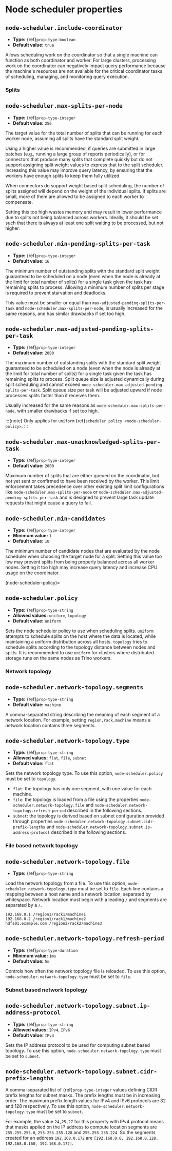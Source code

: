 # Node scheduler properties

## `node-scheduler.include-coordinator`

- **Type:** {ref}`prop-type-boolean`
- **Default value:** `true`

Allows scheduling work on the coordinator so that a single machine can function
as both coordinator and worker. For large clusters, processing work on the
coordinator can negatively impact query performance because the machine's
resources are not available for the critical coordinator tasks of scheduling,
managing, and monitoring query execution.

### Splits

## `node-scheduler.max-splits-per-node`

- **Type:** {ref}`prop-type-integer`
- **Default value:** `256`

The target value for the total number of splits that can be running for
each worker node, assuming all splits have the standard split weight.

Using a higher value is recommended, if queries are submitted in large batches
(e.g., running a large group of reports periodically), or for connectors that
produce many splits that complete quickly but do not support assigning split
weight values to express that to the split scheduler. Increasing this value may
improve query latency, by ensuring that the workers have enough splits to keep
them fully utilized.

When connectors do support weight based split scheduling, the number of splits
assigned will depend on the weight of the individual splits. If splits are
small, more of them are allowed to be assigned to each worker to compensate.

Setting this too high wastes memory and may result in lower performance
due to splits not being balanced across workers. Ideally, it should be set
such that there is always at least one split waiting to be processed, but
not higher.

## `node-scheduler.min-pending-splits-per-task`

- **Type:** {ref}`prop-type-integer`
- **Default value:** `16`

The minimum number of outstanding splits with the standard split weight guaranteed to be scheduled on a node (even when the node
is already at the limit for total number of splits) for a single task given the task has remaining splits to process.
Allowing a minimum number of splits per stage is required to prevent starvation and deadlocks.

This value must be smaller or equal than `max-adjusted-pending-splits-per-task` and
`node-scheduler.max-splits-per-node`, is usually increased for the same reasons,
and has similar drawbacks if set too high.

## `node-scheduler.max-adjusted-pending-splits-per-task`

- **Type:** {ref}`prop-type-integer`
- **Default value:** `2000`

The maximum number of outstanding splits with the standard split weight guaranteed to be scheduled on a node (even when the node
is already at the limit for total number of splits) for a single task given the task has remaining splits to process.
Split queue size is adjusted dynamically during split scheduling and cannot exceed `node-scheduler.max-adjusted-pending-splits-per-task`.
Split queue size per task will be adjusted upward if node processes splits faster than it receives them.

Usually increased for the same reasons as `node-scheduler.max-splits-per-node`, with smaller drawbacks
if set too high.

:::{note}
Only applies for `uniform` {ref}`scheduler policy <node-scheduler-policy>`.
:::

## `node-scheduler.max-unacknowledged-splits-per-task`

- **Type:** {ref}`prop-type-integer`
- **Default value:** `2000`

Maximum number of splits that are either queued on the coordinator, but not yet sent or confirmed to have been received by
the worker. This limit enforcement takes precedence over other existing split limit configurations
like `node-scheduler.max-splits-per-node` or `node-scheduler.max-adjusted-pending-splits-per-task`
and is designed to prevent large task update requests that might cause a query to fail.

## `node-scheduler.min-candidates`

- **Type:** {ref}`prop-type-integer`
- **Minimum value:** `1`
- **Default value:** `10`

The minimum number of candidate nodes that are evaluated by the
node scheduler when choosing the target node for a split. Setting
this value too low may prevent splits from being properly balanced
across all worker nodes. Setting it too high may increase query
latency and increase CPU usage on the coordinator.

(node-scheduler-policy)=

## `node-scheduler.policy`

- **Type:** {ref}`prop-type-string`
- **Allowed values:** `uniform`, `topology`
- **Default value:** `uniform`

Sets the node scheduler policy to use when scheduling splits. `uniform`  attempts
to schedule splits on the host where the data is located, while maintaining a uniform
distribution across all hosts. `topology` tries to schedule splits according to
the topology distance between nodes and splits. It is recommended to use `uniform`
for clusters where distributed storage runs on the same nodes as Trino workers.

### Network topology

## `node-scheduler.network-topology.segments`

- **Type:** {ref}`prop-type-string`
- **Default value:** `machine`

A comma-separated string describing the meaning of each segment of a network location.
For example, setting `region,rack,machine` means a network location contains three segments.

## `node-scheduler.network-topology.type`

- **Type:** {ref}`prop-type-string`
- **Allowed values:** `flat`, `file`, `subnet`
- **Default value:** `flat`

Sets the network topology type. To use this option, `node-scheduler.policy`
must be set to `topology`.

- `flat`: the topology has only one segment, with one value for each machine.
- `file`: the topology is loaded from a file using the properties
  `node-scheduler.network-topology.file` and
  `node-scheduler.network-topology.refresh-period` described in the
  following sections.
- `subnet`: the topology is derived based on subnet configuration provided
  through properties `node-scheduler.network-topology.subnet.cidr-prefix-lengths`
  and `node-scheduler.network-topology.subnet.ip-address-protocol` described
  in the following sections.

### File based network topology

## `node-scheduler.network-topology.file`

- **Type:** {ref}`prop-type-string`

Load the network topology from a file. To use this option, `node-scheduler.network-topology.type`
must be set to `file`. Each line contains a mapping between a host name and a
network location, separated by whitespace. Network location must begin with a leading
`/` and segments are separated by a `/`.

```text
192.168.0.1 /region1/rack1/machine1
192.168.0.2 /region1/rack1/machine2
hdfs01.example.com /region2/rack2/machine3
```

## `node-scheduler.network-topology.refresh-period`

- **Type:** {ref}`prop-type-duration`
- **Minimum value:** `1ms`
- **Default value:** `5m`

Controls how often the network topology file is reloaded.  To use this option,
`node-scheduler.network-topology.type` must be set to `file`.

### Subnet based network topology

## `node-scheduler.network-topology.subnet.ip-address-protocol`

- **Type:** {ref}`prop-type-string`
- **Allowed values:** `IPv4`, `IPv6`
- **Default value:** `IPv4`

Sets the IP address protocol to be used for computing subnet based
topology.  To use this option, `node-scheduler.network-topology.type` must
be set to `subnet`.

## `node-scheduler.network-topology.subnet.cidr-prefix-lengths`

A comma-separated list of {ref}`prop-type-integer` values defining CIDR prefix
lengths for subnet masks. The prefix lengths must be in increasing order. The
maximum prefix length values for IPv4 and IPv6 protocols are 32 and 128
respectively. To use this option, `node-scheduler.network-topology.type` must
be set to `subnet`.

For example, the value `24,25,27` for this property with IPv4 protocol means
that masks applied on the IP address to compute location segments are
`255.255.255.0`, `255.255.255.128` and `255.255.255.224`. So the segments
created for an address `192.168.0.172` are `[192.168.0.0, 192.168.0.128,
192.168.0.160, 192.168.0.172]`.
